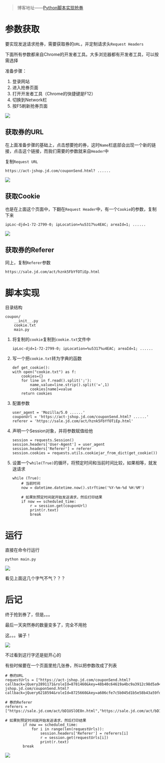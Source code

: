 >博客地址——[Python脚本实现抢券](http://blog.csdn.net/white_idiot/article/details/78385441)

# 参数获取

要实现发送请求抢券，需要获取券的`URL`，并定制请求头`Request Headers`

下面所有参数都来自Chrome的开发者工具。大多浏览器都有开发者工具，可以按需选择

准备步骤：

1. 登录网站
2. 进入抢券页面
3. 打开开发者工具（Chrome的快捷键是F12）
4. 切换到Network栏
5. 按F5刷新抢券页面

![](http://upload-images.jianshu.io/upload_images/2482101-0cb61f096e57f9cf.png?imageMogr2/auto-orient/strip%7CimageView2/2/w/1240)

## 获取券的URL

在上面准备步骤的基础上，点击想要抢的券，这时`Name`栏底部会出现一个新的链接，点击这个链接，而我们需要的参数就来自`Header`中

复制`Request URL`

```
https://act-jshop.jd.com/couponSend.html? ......
```

![](http://upload-images.jianshu.io/upload_images/2482101-0568fcfc9128cd54.png?imageMogr2/auto-orient/strip%7CimageView2/2/w/1240)

## 获取Cookie

也是在上面这个页面中，下翻在`Request Header`中，有一个`Cookie`的参数，复制下来

```
ipLoc-djd=1-72-2799-0; ipLocation=%u5317%u4EAC; areaId=1; ......
```

![](http://upload-images.jianshu.io/upload_images/2482101-f65ea39c17d73c2a.png?imageMogr2/auto-orient/strip%7CimageView2/2/w/1240)

## 获取券的Referer

同上，复制`Referer`参数

```
https://sale.jd.com/act/hznk5FbYfOTiEp.html
```

# 脚本实现

目录结构

```
coupon/
    __init__.py
    cookie.txt
    main.py
```

1. 将复制的`cookie`复制到`cookie.txt`文件中

    ```
    ipLoc-djd=1-72-2799-0; ipLocation=%u5317%u4EAC; areaId=1; ......
    ```

2. 写一个把`cookie.txt`转为字典的函数

    ```
    def get_cookie():
    with open("cookie.txt") as f:
        cookies={}
        for line in f.read().split(';'):
            name,value=line.strip().split('=',1)
            cookies[name]=value
        return cookies
    ```

2. 配置参数

    ```
    user_agent = 'Mozilla/5.0 ......'
    couponUrl = 'https://act-jshop.jd.com/couponSend.html? ......'
    referer = 'https://sale.jd.com/act/hznk5FbYfOTiEp.html'
    ```

4. 声明一个Session对象，并将参数赋值给他

    ```
    session = requests.Session()
    session.headers['User-Agent'] = user_agent
    session.headers['Referer'] = referer
    session.cookies = requests.utils.cookiejar_from_dict(get_cookie())
    ```

5. 设置一个`while(True)`的循环，将预定时间和当前时间比较，如果相等，就发送请求

    ```
    while (True):
        # 当前时间
        now = datetime.datetime.now().strftime('%Y-%m-%d %H:%M')

        # 如果到预定时间就开始发送请求，然后打印结果
        if now == scheduled_time:
            r = session.get(couponUrl)
            print(r.text)
            break
    ```

# 运行

直接在命令行运行

```
python main.py
```


![](http://upload-images.jianshu.io/upload_images/2482101-16e1c54f95521402.png?imageMogr2/auto-orient/strip%7CimageView2/2/w/1240)

看见上面这几个字气不气？？？

# 后记

终于抢到券了，但是。。。

最后一天突然券的数量变多了，完全不用抢

这。。。骗子！

![](http://upload-images.jianshu.io/upload_images/2482101-ab1d7c9baf852edc.png?imageMogr2/auto-orient/strip%7CimageView2/2/w/1240)

不过看到这行字还是挺开心的

有些时候要在一个页面里抢几张券，所以把参数改成了列表

```
# 券的URL
requestUrls = ["https://act-jshop.jd.com/couponSend.html?callback=jQuery2891171&roleId=8781460&key=48b40c64619a4bc9a3912c98d5a94fed&_=1510055639531","https://act-jshop.jd.com/couponSend.html?callback=jQuery6218594&roleId=8725660&key=a606cfe7c5b045d1b5e58b43a59fd9b1&_=1510056463018"]

# 券的Referer
referers = ["https://sale.jd.com/act/bD1USlOE8n.html","https://sale.jd.com/act/bD1USlOE8n.html"]

# 如果到预定时间就开始发送请求，然后打印结果
        if now == scheduled_time:
            for i in range(len(requestUrls)):
                session.headers['Referer'] = referers[i]
                r = session.get(requestUrls[i])
                print(r.text)
        break
```

![](http://upload-images.jianshu.io/upload_images/2482101-3332eb610d1baf4e.png?imageMogr2/auto-orient/strip%7CimageView2/2/w/1240)

